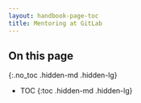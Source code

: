 ```yaml
---
layout: handbook-page-toc
title: Mentoring at GitLab
---
```


## On this page
{:.no_toc .hidden-md .hidden-lg}

- TOC
{:toc .hidden-md .hidden-lg}
